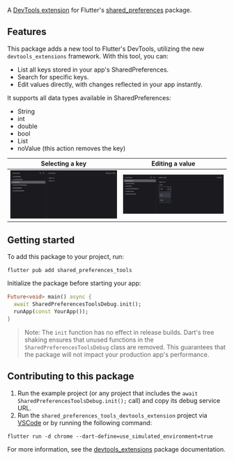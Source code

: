 A [DevTools extension](https://pub.dev/packages/devtools_extensions) for Flutter's [shared_preferences](https://pub.dev/packages/shared_preferences) package.

## Features

This package adds a new tool to Flutter's DevTools, utilizing the new `devtools_extensions` framework. With this tool, you can:

- List all keys stored in your app's SharedPreferences.
- Search for specific keys.
- Edit values directly, with changes reflected in your app instantly.

It supports all data types available in SharedPreferences:

- String
- int
- double
- bool
- List<String>
- noValue (this action removes the key)

| Selecting a key | Editing a value |
|-----------------|-----------------|
| <img src='../../resources/tool_screenshot_1.png'/> | <img src='../../resources/tool_screenshot_2.png'/> |

## Getting started

To add this package to your project, run:

```shell
flutter pub add shared_preferences_tools
```

Initialize the package before starting your app:

```dart
Future<void> main() async {
  await SharedPreferencesToolsDebug.init();
  runApp(const YourApp());
}
```

>Note: The `init` function has no effect in release builds. Dart's tree shaking ensures that unused functions in the `SharedPreferencesToolsDebug` class are removed. This guarantees that the package will not impact your production app's performance.

## Contributing to this package

1. Run the example project (or any project that includes the `await SharedPreferencesToolsDebug.init();` call) and copy its debug service URL.
2. Run the `shared_preferences_tools_devtools_extension` project via [VSCode](../../.vscode/launch.json) or by running the following command:

```shell
flutter run -d chrome --dart-define=use_simulated_environment=true
```

For more information, see the [devtools_extensions](https://pub.dev/packages/devtools_extensions) package documentation.
